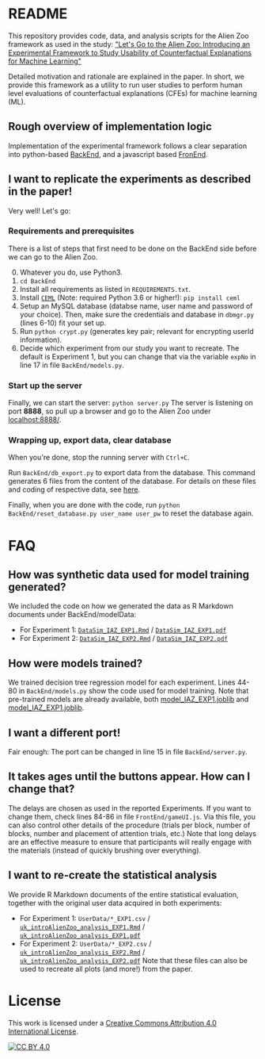# README

This repository provides code, data, and analysis scripts for the Alien Zoo framework as used in the study:
["Let's Go to the Alien Zoo: Introducing an Experimental Framework to Study Usability of Counterfactual Explanations for Machine Learning"](Publication/IAZ_arXiv_ukuhl.pdf)

Detailed motivation and rationale are explained in the paper. In short, we provide this framework as a utility to run user studies to perform human level evaluations of counterfactual explanations (CFEs) for machine learning (ML).

## Rough overview of implementation logic

Implementation of the experimental framework follows a clear separation into python-based [BackEnd](BackEnd/), and a javascript based [FronEnd](FrontEnd/). 

## I want to replicate the experiments as described in the paper!

Very well! Let's go:

### Requirements and prerequisites

There is a list of steps that first need to be done on the BackEnd side before we can go to the Alien Zoo.

0. Whatever you do, use Python3.
1. `cd BackEnd`
2. Install all requirements as listed in `REQUIREMENTS.txt`.
3. Install [`CEML`](https://github.com/andreArtelt/ceml) (Note: required Python 3.6 or higher!):
`pip install ceml`
4. Setup an MySQL database (databse name, user name and password of your choice). Then, make sure the credentials and database in `dbmgr.py` (lines 6-10) fit your set up.
5. Run `python crypt.py` (generates key pair; relevant for encrypting userId information).
6. Decide which experiment from our study you want to recreate. The default is Experiment 1, but you can change that via the variable `expNo` in line 17 in file `BackEnd/models.py`.

### Start up the server

Finally, we can start the server: `python server.py` 
The server is listening on port **8888**, so pull up a browser and go to the Alien Zoo under [localhost:8888/](localhost:8888/).

### Wrapping up, export data, clear database

When you're done, stop the running server with `Ctrl+C`.

Run `BackEnd/db_export.py` to export data from the database. This command generates 6 files from the content of the database. For details on these files and coding of respective data, see [here](???).

Finally, when you are done with the code, run 
`python BackEnd/reset_database.py user_name user_pw`
to reset the database again.

# FAQ
## How was synthetic data used for model training generated?
We included the code on how we generated the data as R Markdown documents under BackEnd/modelData:
* For Experiment 1: [`DataSim_IAZ_EXP1.Rmd`](BackEnd/modelData/DataSim_IAZ_EXP1.Rmd) / [`DataSim_IAZ_EXP1.pdf`](BackEnd/modelData/DataSim_IAZ_EXP1.pdf)
* For Experiment 2: [`DataSim_IAZ_EXP2.Rmd`](BackEnd/modelData/DataSim_IAZ_EXP2.Rmd) / [`DataSim_IAZ_EXP2.pdf`](BackEnd/modelData/DataSim_IAZ_EXP2.pdf)

## How were models trained?
We trained decision tree regression model for each experiment. Lines 44-80 in `BackEnd/models.py` show the code used for model training. Note that pre-trained models are already available, both [model_IAZ_EXP1.joblib](BackEnd/modelData/model_IAZ_EXP1.joblib) and [model_IAZ_EXP1.joblib](BackEnd/modelData/model_IAZ_EXP1.joblib).

## I want a different port!
Fair enough: The port can be changed in line 15 in file `BackEnd/server.py`.

## It takes ages until the buttons appear. How can I change that?
The delays are chosen as used in the reported Experiments. If you want to change them, check lines 84-86 in file `FrontEnd/gameUI.js`. Via this file, you can also control other details of the procedure (trials per block, number of blocks, number and placement of attention trials, etc.)
Note that long delays are an effective measure to ensure that participants will really engage with the materials (instead of quickly brushing over everything).

## I want to re-create the statistical analysis
We provide R Markdown documents of the entire statistical evaluation, together with the original user data acquired in both experiments:
* For Experiment 1: `UserData/*_EXP1.csv` / [`uk_introAlienZoo_analysis_EXP1.Rmd`](StatisticalEvaluation/uk_introAlienZoo_analysis_EXP1.Rmd) / [`uk_introAlienZoo_analysis_EXP1.pdf`](StatisticalEvaluation/uk_introAlienZoo_analysis_EXP1.pdf)
* For Experiment 2: `UserData/*_EXP2.csv` / [`uk_introAlienZoo_analysis_EXP2.Rmd`](StatisticalEvaluation/uk_introAlienZoo_analysis_EXP2.Rmd) / [`uk_introAlienZoo_analysis_EXP2.pdf`](StatisticalEvaluation/uk_introAlienZoo_analysis_EXP2.pdf)
Note that these files can also be used to recreate all plots (and more!) from the paper.

# License

This work is licensed under a
[Creative Commons Attribution 4.0 International License][cc-by].

[![CC BY 4.0][cc-by-image]][cc-by]

[cc-by]: http://creativecommons.org/licenses/by/4.0/
[cc-by-image]: https://i.creativecommons.org/l/by/4.0/88x31.png
[cc-by-shield]: https://img.shields.io/badge/License-CC%20BY%204.0-lightgrey.svg
